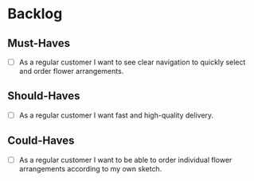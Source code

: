 # Backlog

## Must-Haves

- [ ] As a regular customer I want to see clear navigation to quickly select and
      order flower arrangements.

## Should-Haves

- [ ] As a regular customer I want fast and high-quality delivery.

## Could-Haves

- [ ] As a regular customer I want to be able to order individual flower
      arrangements according to my own sketch.
